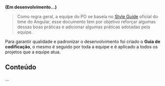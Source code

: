 [comment]: # '@label Guia de codificação'
[comment]: # '@link guides/guide-code'

<a id="top"></a>

**(Em desenvolvimento...)**

> Como regra geral, a equipe do PO se baseia no [Style Guide][angular-guide] oficial do time do Angular, esse documento tem por objetivo
> reforçar algumas dessas boas práticas e adicionar algumas práticas adotadas pela equipe.

Para garantir qualidade e padronizar o desenvolvimento foi criado o **Guia de codificação**, o mesmo é seguido por toda
a equipe e é aplicado a todos os projetos que a equipe atua.

## Conteúdo

...

[top]: /guides/guide-code#top
[angular-guide]: https://angular.io/guide/styleguide

